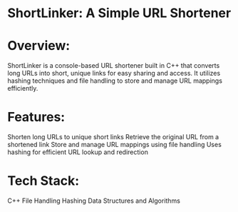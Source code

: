 # ShortLinker: A Simple URL Shortener #

# Overview: #
ShortLinker is a console-based URL shortener built in C++ that converts long URLs into short, unique links for easy sharing and access. It utilizes hashing techniques and file handling to store and manage URL mappings efficiently.

# Features: #
Shorten long URLs to unique short links
Retrieve the original URL from a shortened link
Store and manage URL mappings using file handling
Uses hashing for efficient URL lookup and redirection

# Tech Stack: #
C++
File Handling
Hashing
Data Structures and Algorithms
